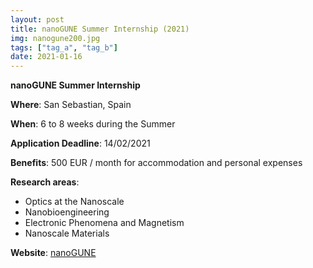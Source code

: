 ```yaml
---
layout: post
title: nanoGUNE Summer Internship (2021)
img: nanogune200.jpg
tags: ["tag_a", "tag_b"]
date: 2021-01-16
---
```


**nanoGUNE Summer Internship**

**Where**: San Sebastian, Spain

**When**: 6 to 8 weeks during the Summer 

**Application Deadline**: 14/02/2021 

**Benefits**: 500 EUR / month for accommodation and personal expenses 

**Research areas**:

 * Optics at the Nanoscale
 * Nanobioengineering
 * Electronic Phenomena and Magnetism
 * Nanoscale Materials

**Website**: [nanoGUNE](https://www.nanogune.eu/summer-internship)


